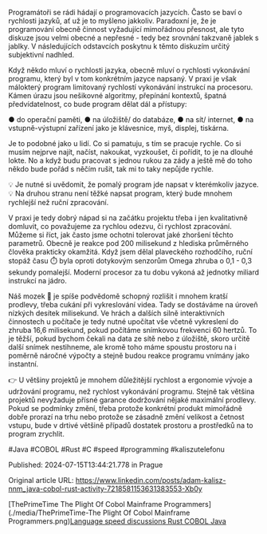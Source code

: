 Programátoři se rádi hádají o programovacích jazycích. Často se baví o rychlosti jazyků, ať už je to myšleno jakkoliv. Paradoxní je, že je programování obecně činnost vyžadující mimořádnou přesnost, ale tyto diskuze jsou velmi obecné a nepřesné - tedy bez srovnání takzvaně jablek s jablky. V následujících odstavcích poskytnu k těmto diskuzím určitý subjektivní nadhled.

Když někdo mluví o rychlosti jazyka, obecně mluví o rychlosti vykonávání programu, který byl v tom konkrétním jazyce napsaný. V praxi je však málokterý program limitovaný rychlostí vykonávání instrukcí na procesoru. Kámen úrazu jsou nešikovné algoritmy, přepínání kontextů, špatná předvídatelnost, co bude program dělat dál a přístupy:

● do operační paměti,
● na úložiště/ do databáze,
● na sít/ internet,
● na vstupně-výstupní zařízení jako je klávesnice, myš, displej, tiskárna.

Je to podobné jako u lidí. Co si pamatuju, s tím se pracuje rychle. Co si musím nejprve najít, načíst, nakoukat, vyzkoušet, či pořídit, to je na dlouhé lokte. No a když budu pracovat s jednou rukou za zády a ještě mě do toho někdo bude pořád s něčím rušit, tak mi to taky nepůjde rychle.

💡 Je nutné si uvědomit, že pomalý program jde napsat v kterémkoliv jazyce.
💡 Na druhou stranu není těžké napsat program, který bude mnohem rychlejší než ruční zpracování.

V praxi je tedy dobrý nápad si na začátku projektu třeba i jen kvalitativně domluvit, co považujeme za rychlou odezvu, či rychlost zpracování. Můžeme si říct, jak často jsme ochotni tolerovat jaké zhoršení těchto parametrů. Obecně je reakce pod 200 milisekund z hlediska průměrného člověka prakticky okamžitá. Když jsem dělal plaveckého rozhodčího, ruční stopáž času ⏱️ byla oproti dotykovým senzorům Omega zhruba o 0,1 - 0,3 sekundy pomalejší. Moderní procesor za tu dobu vykoná až jednotky miliard instrukcí na jádro.

Náš mozek 🧠 je spíše podvědomě schopný rozlišit i mnohem kratší prodlevy, třeba cukání při vykreslování videa. Tady se dostáváme na úroveň nízkých desítek milisekund. Ve hrách a dalších silně interaktivních činnostech u počítače je tedy nutné upočítat vše včetně vykreslení do zhruba 16,6 milisekund, pokud počítáme snímkovou frekvenci 60 hertzů. To je těžší, pokud bychom čekali na data ze sítě nebo z úložiště, skoro určitě další snímek nestihneme, ale kromě toho máme spoustu prostoru na i poměrně náročné výpočty a stejně budou reakce programu vnímány jako instantní.

👉 U většiny projektů je mnohem důležitější rychlost a ergonomie vývoje a udržování programu, než rychlost vykonávání programu. Stejně tak většina projektů nevyžaduje přísné garance dodržování nějaké maximální prodlevy.
Pokud se podmínky změní, třeba protože konkrétní produkt mimořádně dobře prorazí na trhu nebo protože se zásadně změní velikost a četnost vstupu, bude v drtivé většině případů dostatek prostoru a prostředků na to program zrychlit.

#Java #COBOL #Rust #C #speed #programming #kaliszutelefonu


Published: 2024-07-15T13:44:21.778 in Prague

Original article URL: https://www.linkedin.com/posts/adam-kalisz-nnm_java-cobol-rust-activity-7218581153631383553-Xb0y

[ThePrimeTime The Plight Of Cobol Mainframe Programmers](./media/ThePrimeTime-The Plight Of Cobol Mainframe Programmers.png)[Language speed discussions Rust COBOL Java](./media/Language-speed-discussions-Rust-COBOL-Java.png)